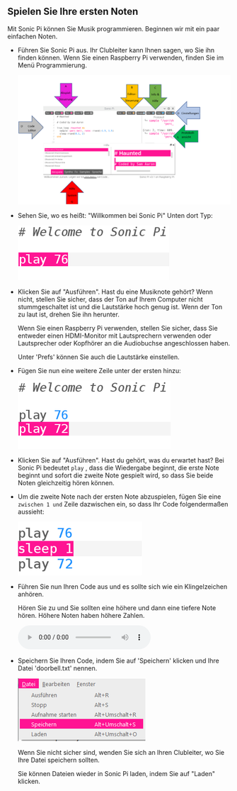 ## Spielen Sie Ihre ersten Noten

Mit Sonic Pi können Sie Musik programmieren. Beginnen wir mit ein paar einfachen Noten.

+ Führen Sie Sonic Pi aus. Ihr Clubleiter kann Ihnen sagen, wo Sie ihn finden können. Wenn Sie einen Raspberry Pi verwenden, finden Sie im Menü Programmierung.
    
    ![Screenshot](images/tune-GUI.png)

+ Sehen Sie, wo es heißt: "Willkommen bei Sonic Pi" Unten dort Typ:
    
    ![screenshot](images/tune-play.png)

+ Klicken Sie auf "Ausführen". Hast du eine Musiknote gehört? Wenn nicht, stellen Sie sicher, dass der Ton auf Ihrem Computer nicht stummgeschaltet ist und die Lautstärke hoch genug ist. Wenn der Ton zu laut ist, drehen Sie ihn herunter.
    
    Wenn Sie einen Raspberry Pi verwenden, stellen Sie sicher, dass Sie entweder einen HDMI-Monitor mit Lautsprechern verwenden oder Lautsprecher oder Kopfhörer an die Audiobuchse angeschlossen haben.
    
    Unter 'Prefs' können Sie auch die Lautstärke einstellen.

+ Fügen Sie nun eine weitere Zeile unter der ersten hinzu:
    
    ![screenshot](images/tune-play2.png)

+ Klicken Sie auf "Ausführen". Hast du gehört, was du erwartet hast? Bei Sonic Pi bedeutet `play` , dass die Wiedergabe beginnt, die erste Note beginnt und sofort die zweite Note gespielt wird, so dass Sie beide Noten gleichzeitig hören können.

+ Um die zweite Note nach der ersten Note abzuspielen, fügen Sie eine `zwischen 1 und` Zeile dazwischen ein, so dass Ihr Code folgendermaßen aussieht:
    
    ![Screenshot](images/tune-sleep.png)

+ Führen Sie nun Ihren Code aus und es sollte sich wie ein Klingelzeichen anhören.
    
    Hören Sie zu und Sie sollten eine höhere und dann eine tiefere Note hören. Höhere Noten haben höhere Zahlen.
    
    <div id="audio-preview" class="pdf-hidden">
      <audio controls preload> <source src="resources/doorbell-1.mp3" type="audio/mpeg"> Ihr Browser unterstützt das <code>Audio-</code> Element nicht. </audio>
    </div>
+ Speichern Sie Ihren Code, indem Sie auf 'Speichern' klicken und Ihre Datei 'doorbell.txt' nennen.
    
    ![Screenshot](images/tune-save.png)
    
    Wenn Sie nicht sicher sind, wenden Sie sich an Ihren Clubleiter, wo Sie Ihre Datei speichern sollten.
    
    Sie können Dateien wieder in Sonic Pi laden, indem Sie auf "Laden" klicken.